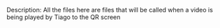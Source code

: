 Description:
All the files here are files that will be called when a video is being played by Tiago to the QR screen